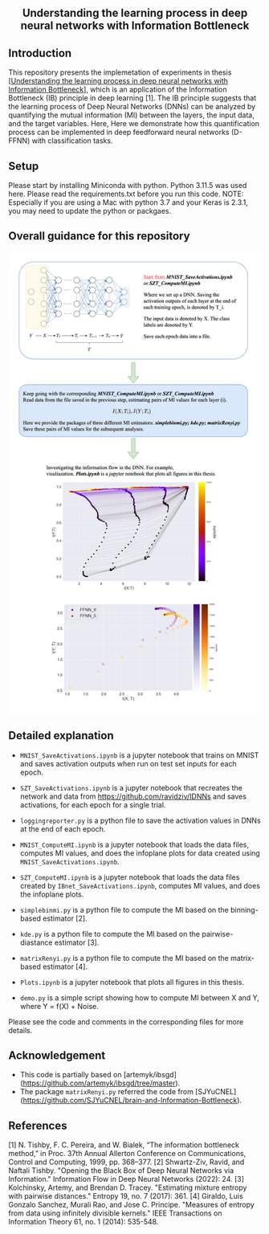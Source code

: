 <h2 align="center">
Understanding the learning process in deep neural networks with Information Bottleneck
</h2>


## Introduction

This repository presents the implemetation of experiments in thesis [[Understanding the learning process in deep neural networks with Information Bottleneck](https://trepo.tuni.fi/login/)], which is an application of the Information Bottleneck (IB) principle in deep learning [1]. The IB principle suggests that the learning process of Deep Neural Networks (DNNs) can be analyzed by quantifying the mutual information (MI) between the layers, the input data, and the target variables. Here, Here we demonstrate how this quantification process can be implemented in deep feedforward neural networks (D-FFNN) with classification tasks.

## Setup
Please start by installing Miniconda with python. Python 3.11.5 was used here.
Please read the requirements.txt before you run this code.
NOTE: Especially if you are using a Mac with python 3.7 and your Keras is 2.3.1, you may need to update the python or packgaes.


## Overall guidance for this repository
**![](overall.png)**


## Detailed explanation

* `MNIST_SaveActivations.ipynb` is a jupyter notebook that trains on MNIST and saves activation outputs when run on test set inputs for each epoch.
* `SZT_SaveActivations.ipynb` is a jupyter notebook that recreates the network and data from https://github.com/ravidziv/IDNNs and saves activations, for each epoch for a single trial.

* `loggingreporter.py` is a python file to save the activation values in DNNs at the end of each epoch. 
  
* `MNIST_ComputeMI.ipynb` is a jupyter notebook that loads the data files, computes MI values, and does the infoplane plots for data created using `MNIST_SaveActivations.ipynb`.
* `SZT_ComputeMI.ipynb` is a jupyter notebook that loads the data files created by `IBnet_SaveActivations.ipynb`, computes MI values, and does the infoplane plots.

* `simplebinmi.py` is a python file to compute the MI based on the binning-based estimator [2].
* `kde.py` is a python file to compute the MI based on the pairwise-diastance estimator [3]. 
* `matrixRenyi.py` is a python file to compute the MI based on the matrix-based estimator [4].

* `Plots.ipynb` is a jupyter notebook that plots all figures in this thesis.
* `demo.py` is a simple script showing how to compute MI between X and Y, where Y = f(X) + Noise.

Please see the code and comments in the corresponding files for more details.

## Acknowledgement

- This code is partially based on [artemyk/ibsgd] (https://github.com/artemyk/ibsgd/tree/master).
- The package `matrixRenyi.py` referred the code from [SJYuCNEL] (https://github.com/SJYuCNEL/brain-and-Information-Bottleneck).

## References

[1] N. Tishby, F. C. Pereira, and W. Bialek, “The information bottleneck method,” in Proc. 37th Annual Allerton Conference on Communications, Control and Computing, 1999, pp. 368–377.
[2] Shwartz-Ziv, Ravid, and Naftali Tishby. "Opening the Black Box of Deep Neural Networks via Information." Information Flow in Deep Neural Networks (2022): 24.
[3] Kolchinsky, Artemy, and Brendan D. Tracey. "Estimating mixture entropy with pairwise distances." Entropy 19, no. 7 (2017): 361.
[4] Giraldo, Luis Gonzalo Sanchez, Murali Rao, and Jose C. Principe. "Measures of entropy from data using infinitely divisible kernels." IEEE Transactions on Information Theory 61, no. 1 (2014): 535-548.